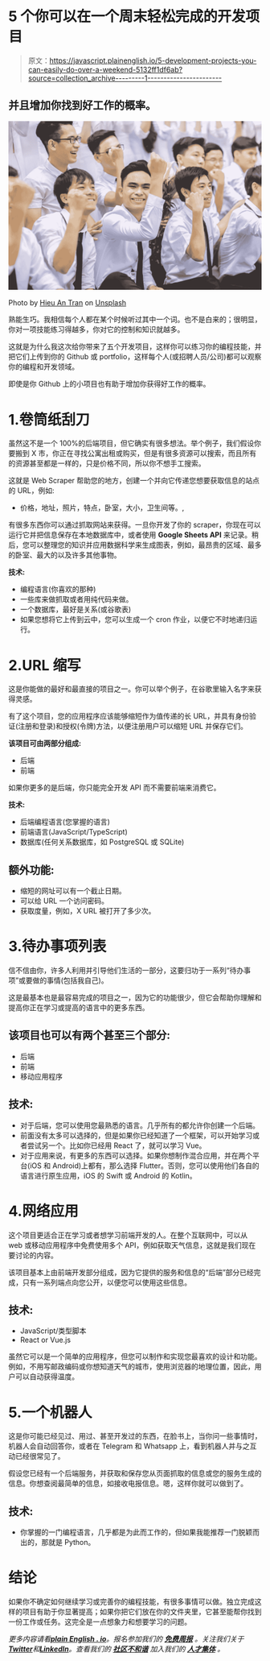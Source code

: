 # 5 个你可以在一个周末轻松完成的开发项目

> 原文：<https://javascript.plainenglish.io/5-development-projects-you-can-easily-do-over-a-weekend-5132ff1df6ab?source=collection_archive---------1----------------------->

## 并且增加你找到好工作的概率。

![](img/15eae56333bd5b1e579a2d61a3209611.png)

Photo by [Hieu An Tran](https://unsplash.com/@hieuan?utm_source=medium&utm_medium=referral) on [Unsplash](https://unsplash.com?utm_source=medium&utm_medium=referral)

熟能生巧。我相信每个人都在某个时候听过其中一个词。也不是白来的；很明显，你对一项技能练习得越多，你对它的控制和知识就越多。

这就是为什么我这次给你带来了五个开发项目，这样你可以练习你的编程技能，并把它们上传到你的 Github 或 portfolio，这样每个人(或招聘人员/公司)都可以观察你的编程和开发领域。

即使是你 Github 上的小项目也有助于增加你获得好工作的概率。

# 1.卷筒纸刮刀

虽然这不是一个 100%的后端项目，但它确实有很多想法。举个例子，我们假设你要搬到 X 市，你正在寻找公寓出租或购买，但是有很多资源可以搜索，而且所有的资源甚至都是一样的，只是价格不同，所以你不想手工搜索。

这就是 Web Scraper 帮助您的地方，创建一个并向它传递您想要获取信息的站点的 URL，例如:

*   价格，地址，照片，特点，卧室，大小，卫生间等。,

有很多东西你可以通过抓取网站来获得。一旦你开发了你的 scraper，你现在可以运行它并把信息保存在本地数据库中，或者使用 **Google Sheets API** 来记录。稍后，您可以整理您的知识并应用数据科学来生成图表，例如，最昂贵的区域、最多的卧室、最大的以及许多其他事物。

**技术:**

*   编程语言(你喜欢的那种)
*   一些库来做抓取或者用纯代码来做。
*   一个数据库，最好是关系(或谷歌表)
*   如果您想将它上传到云中，您可以生成一个 cron 作业，以便它不时地递归运行。

# 2.URL 缩写

这是你能做的最好和最直接的项目之一。你可以举个例子，在谷歌里输入名字来获得灵感。

有了这个项目，您的应用程序应该能够缩短作为值传递的长 URL，并具有身份验证(注册和登录)和授权(令牌)方法，以便注册用户可以缩短 URL 并保存它们。

**该项目可由两部分组成:**

*   后端
*   前端

如果你更多的是后端，你只能完全开发 API 而不需要前端来消费它。

**技术:**

*   后端编程语言(您掌握的语言)
*   前端语言(JavaScript/TypeScript)
*   数据库(任何关系数据库，如 PostgreSQL 或 SQLite)

## 额外功能:

*   缩短的网址可以有一个截止日期。
*   可以给 URL 一个访问密码。
*   获取度量，例如，X URL 被打开了多少次。

# 3.待办事项列表

信不信由你，许多人利用并引导他们生活的一部分，这要归功于一系列“待办事项”或要做的事情(包括我自己)。

这是最基本也是最容易完成的项目之一，因为它的功能很少，但它会帮助你理解和提高你正在学习或提高的语言中的更多东西。

## 该项目也可以有两个甚至三个部分:

*   后端
*   前端
*   移动应用程序

## 技术:

*   对于后端，您可以使用您最熟悉的语言。几乎所有的都允许你创建一个后端。
*   前面没有太多可以选择的，但是如果你已经知道了一个框架，可以开始学习或者尝试另一个。比如你已经用 React 了，就可以学习 Vue。
*   对于应用来说，有更多的东西可以选择。如果你想制作混合应用，并在两个平台(iOS 和 Android)上都有，那么选择 Flutter。否则，您可以使用他们各自的语言进行原生应用，iOS 的 Swift 或 Android 的 Kotlin。

# 4.网络应用

这个项目更适合正在学习或者想学习前端开发的人。在整个互联网中，可以从 web 或移动应用程序中免费使用多个 API，例如获取天气信息，这就是我们现在要讨论的内容。

该项目基本上由前端开发部分组成，因为它提供的服务和信息的“后端”部分已经完成，只有一系列端点向您公开，以便您可以使用这些信息。

## 技术:

*   JavaScript/类型脚本
*   React or Vue.js

虽然它可以是一个简单的应用程序，但您可以制作和实现您最喜欢的设计和功能。例如，不用写邮政编码或你想知道天气的城市，使用浏览器的地理位置，因此，用户可以自动获得温度。

# 5.一个机器人

这是你可能已经见过、用过、甚至开发过的东西，在脸书上，当你问一些事情时，机器人会自动回答你，或者在 Telegram 和 Whatsapp 上，看到机器人并与之互动已经很常见了。

假设您已经有一个后端服务，并获取和保存您从页面抓取的信息或您的服务生成的信息。你想查阅最简单的信息，如接收电报信息。嗯，这样你就可以做到了。

## 技术:

*   你掌握的一门编程语言，几乎都是为此而工作的，但如果我能推荐一门脱颖而出的，那就是 Python。

# 结论

如果你不确定如何继续学习或完善你的编程技能，有很多事情可以做。独立完成这样的项目有助于你显著提高；如果你把它们放在你的文件夹里，它甚至能帮你找到一份工作或任务。这完全是一点想象力和想要学习的问题。

*更多内容请看*[***plain English . io***](https://plainenglish.io/)*。报名参加我们的* [***免费周报***](http://newsletter.plainenglish.io/) *。关注我们关于*[***Twitter***](https://twitter.com/inPlainEngHQ)**和*[***LinkedIn***](https://www.linkedin.com/company/inplainenglish/)*。查看我们的* [***社区不和谐***](https://discord.gg/GtDtUAvyhW) *加入我们的* [***人才集体***](https://inplainenglish.pallet.com/talent/welcome) *。**